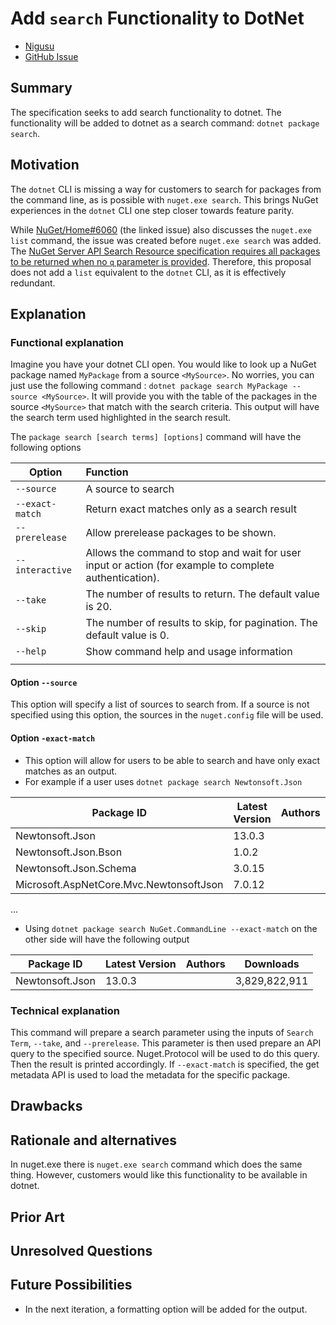 # **Add `search` Functionality to DotNet**
<!-- Replace `Title` with an appropriate title for your design -->

- [Nigusu](https://github.com/Nigusu-Allehu) <!-- GitHub username link -->
- [GitHub Issue](https://github.com/NuGet/Home/issues/6060) <!-- GitHub Issue link -->

## Summary

<!-- One-paragraph description of the proposal. -->
The specification seeks to add search functionality to dotnet. The functionality will be added to dotnet as a search command: `dotnet package search`.  

## Motivation

<!-- Why are we doing this? What pain points does this solve? What is the expected outcome? -->
The `dotnet` CLI is missing a way for customers to search for packages from the command line, as is possible with `nuget.exe search`.
This brings NuGet experiences in the `dotnet` CLI one step closer towards feature parity.

While [NuGet/Home#6060](https://github.com/NuGet/Home/issues/6060) (the linked issue) also discusses the `nuget.exe list` command, the issue was created before `nuget.exe search` was added.
The [NuGet Server API Search Resource specification requires all packages to be returned when no `q` parameter is provided](https://learn.microsoft.com/en-us/nuget/api/search-query-service-resource#request-parameters).
Therefore, this proposal does not add a `list` equivalent to the `dotnet` CLI, as it is effectively redundant.

## Explanation

### Functional explanation

<!-- Explain the proposal as if it were already implemented and you're teaching it to another person. -->
<!-- Introduce new concepts, functional designs with real life examples, and low-fidelity mockups or  pseudocode to show how this proposal would look. -->
Imagine you have your dotnet CLI open. You would like to look up a NuGet package named `MyPackage` from a source `<MySource>`. No worries, you can just use the following command : `dotnet package search MyPackage --source <MySource>`. It will provide you with the table of the packages in the source `<MySource>` that match with the search criteria. This output will have the search term used highlighted in the search result.

The `package search [search terms] [options]` command will have the following options

| Option | Function |
|---------|:----------|
| `--source` | A source to search |
| `--exact-match` | Return exact matches only as a search result |
| `--prerelease` | Allow prerelease packages to be shown. |
| `--interactive` | Allows the command to stop and wait for user input or action (for example to complete authentication).|
| `--take` | The number of results to return. The default value is 20.|
| `--skip` | The number of results to skip, for pagination. The default value is 0. |
| `--help` | Show command help and usage information |
|||

#### **Option `--source`**

This option will specify a list of sources to search from. If a source is not specified using this option, the sources in the `nuget.config` file will be used.

#### **Option `-exact-match`**

- This option will allow for users to be able to search and have only exact matches as an output.
- For example if a user uses `dotnet package search Newtonsoft.Json`

| Package ID                                  | Latest Version | Authors | Downloads       |
|---------------------------------------------|----------------|---------|-----------------|
| Newtonsoft.Json                             | 13.0.3         |         | 3,829,822,911   |
| Newtonsoft.Json.Bson                        | 1.0.2          |         | 554,641,545     |
| Newtonsoft.Json.Schema                      | 3.0.15         |         | 39,648,430      |
| Microsoft.AspNetCore.Mvc.NewtonsoftJson     | 7.0.12         |         | 317,067,823     |
...

- Using ``dotnet package search NuGet.CommandLine --exact-match`` on the other side will have the following output

| Package ID                                  | Latest Version | Authors | Downloads       |
|---------------------------------------------|----------------|---------|-----------------|
| Newtonsoft.Json                             | 13.0.3         |         | 3,829,822,911   |

### Technical explanation

<!-- Explain the proposal in sufficient detail with implementation details, interaction models, and clarification of corner cases. -->
This command will prepare a search parameter using the inputs of  `Search Term`, `--take`, and `--prerelease`.
This parameter is then used prepare an API query to the specified source. Nuget.Protocol will be used to do this query. Then the result is printed accordingly. If `--exact-match` is specified, the get metadata API is used to load the metadata for the specific package.

## Drawbacks

<!-- Why should we not do this? -->

## Rationale and alternatives

<!-- Why is this the best design compared to other designs? -->
<!-- What other designs have been considered and why weren't they chosen? -->
<!-- What is the impact of not doing this? -->
In nuget.exe there is `nuget.exe search` command which does the same thing. However, customers would like this functionality to be available in dotnet.

## Prior Art

<!-- What prior art, both good and bad are related to this proposal? -->
<!-- Do other features exist in other ecosystems and what experience have their community had? -->
<!-- What lessons from other communities can we learn from? -->
<!-- Are there any resources that are relevant to this proposal? -->

## Unresolved Questions

<!-- What parts of the proposal do you expect to resolve before this gets accepted? -->
<!-- What parts of the proposal need to be resolved before the proposal is stabilized? -->
<!-- What related issues would you consider out of scope for this proposal but can be addressed in the future? -->

## Future Possibilities

<!-- What future possibilities can you think of that this proposal would help with? -->
- In the next iteration, a formatting option will be added for the output.
